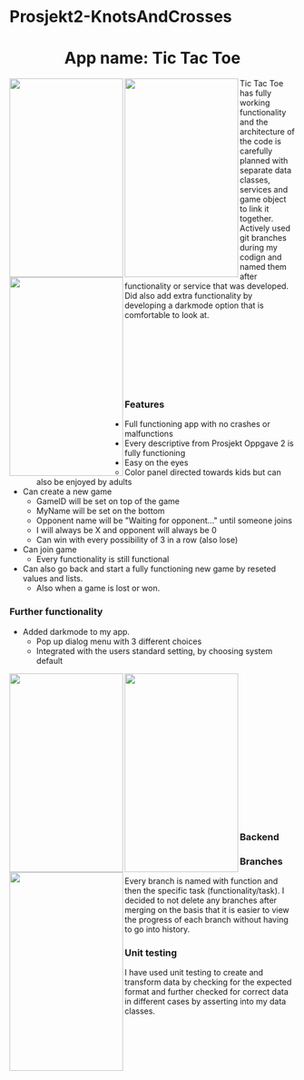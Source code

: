 # Prosjekt2-KnotsAndCrosses

<h1 align="Center">App name: Tic Tac Toe</h1>

<img align="left" width="200" height="350" src="https://user-images.githubusercontent.com/73124270/117058560-11410f80-ad1f-11eb-89a4-346aad8fb3b1.png">
<img align="left" width="200" height="350" src="https://user-images.githubusercontent.com/73124270/117058620-2ae25700-ad1f-11eb-974c-c2db989ccb4d.png">
<img align="left" width="200" height="350" src="https://user-images.githubusercontent.com/73124270/117058666-346bbf00-ad1f-11eb-8e89-e7a188d734d6.png">

Tic Tac Toe has fully working functionality and the architecture of the code is carefully planned with separate data classes, services and game object to link it together. Actively used git branches during my codign and named them after functionality or service that was developed. Did also add extra functionality by developing a darkmode option that is comfortable to look at.

<br />
<br />
<br />
<br />
<br />
<br />


<h3 align="Left">Features</h3>


* Full functioning app with no crashes or malfunctions
* Every descriptive from Prosjekt Oppgave 2 is fully functioning
* Easy on the eyes
  * Color panel directed towards kids but can also be enjoyed by adults
* Can create a new game 
  * GameID will be set on top of the game
  * MyName will be set on the bottom
  * Opponent name will be "Waiting for opponent..." until someone joins
  * I will always be X and opponent will always be 0
  * Can win with every possibility of 3 in a row (also lose)
* Can join game
  * Every functionality is still functional
* Can also go back and start a fully functioning new game by reseted values and lists.
  * Also when a game is lost or won.


<h3 align="Left">Further functionality</h3>

*  Added darkmode to my app.
   *  Pop up dialog menu with 3 different choices
   *  Integrated with the users standard setting, by choosing system default

<img align="left" width="200" height="350" src="https://user-images.githubusercontent.com/73124270/117064256-3be29680-ad26-11eb-9350-b739a8e03435.png">
<img align="left" width="200" height="350" src="https://user-images.githubusercontent.com/73124270/117058705-3d5c9080-ad1f-11eb-885e-10ce2c991e8e.png">
<img align="left" width="200" height="350" src="https://user-images.githubusercontent.com/73124270/117058723-42214480-ad1f-11eb-95a4-1977f0f65492.png">

<br />
<br />
<br />
<br />
<br />
<br />
<br />
<br />
<br />
<br />
<br />
<br />
<br />
<br />
<br />

<h3 align="Left">Backend</h3>

  
<h3 align="Left">Branches</h3>
Every branch is named with function and then the specific task (functionality/task). I decided to not delete any branches after merging on the basis that it is easier to view the progress of each branch without having to go into history. 


<h3 align="Left">Unit testing</h3>
I have used unit testing to create and transform data by checking for the expected format and further checked for correct data in different cases by asserting into my data classes. 

